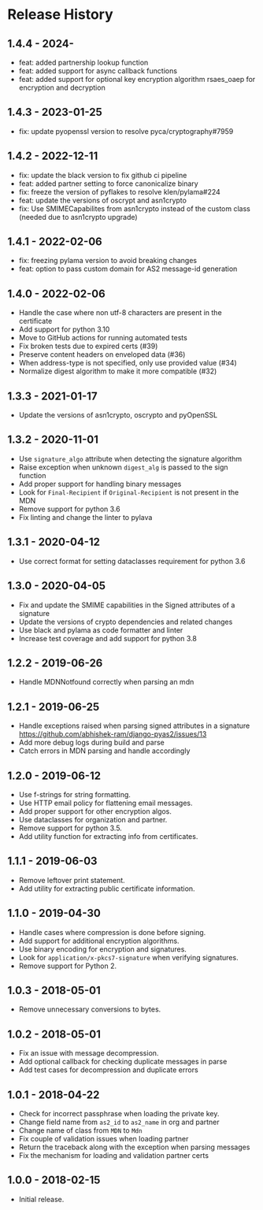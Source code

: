 # Release History

## 1.4.4 - 2024-

* feat: added partnership lookup function 
* feat: added support for async callback functions
* feat: added support for optional key encryption algorithm rsaes_oaep for encryption and decryption

## 1.4.3 - 2023-01-25

* fix: update pyopenssl version to resolve pyca/cryptography#7959

## 1.4.2 - 2022-12-11

* fix: update the black version to fix github ci pipeline
* feat: added partner setting to force canonicalize binary
* fix: freeze the version of pyflakes to resolve klen/pylama#224
* feat: update the versions of oscrypt and asn1crypto
* fix: Use SMIMECapabilites from asn1crypto instead of the custom class (needed due to asn1crypto upgrade)

## 1.4.1 - 2022-02-06

* fix: freezing pylama version to avoid breaking changes
* feat: option to pass custom domain for AS2 message-id generation

## 1.4.0 - 2022-02-06

* Handle the case where non utf-8 characters are present in the certificate
* Add support for python 3.10
* Move to GitHub actions for running automated tests
* Fix broken tests due to expired certs (#39)
* Preserve content headers on enveloped data (#36)
* When address-type is not specified, only use provided value (#34)
* Normalize digest algorithm to make it more compatible (#32)

## 1.3.3 - 2021-01-17
* Update the versions of asn1crypto, oscrypto and pyOpenSSL

## 1.3.2 - 2020-11-01
* Use `signature_algo` attribute when detecting the signature algorithm
* Raise exception when unknown `digest_alg` is passed to the sign function
* Add proper support for handling binary messages
* Look for `Final-Recipient` if `Original-Recipient` is not present in the MDN
* Remove support for python 3.6
* Fix linting and change the linter to pylava

## 1.3.1 - 2020-04-12
* Use correct format for setting dataclasses requirement for python 3.6

## 1.3.0 - 2020-04-05
* Fix and update the SMIME capabilities in the Signed attributes of a signature
* Update the versions of crypto dependencies and related changes
* Use black and pylama as code formatter and linter
* Increase test coverage and add support for python 3.8

## 1.2.2 - 2019-06-26
* Handle MDNNotfound correctly when parsing an mdn

## 1.2.1 - 2019-06-25
* Handle exceptions raised when parsing signed attributes in a signature https://github.com/abhishek-ram/django-pyas2/issues/13
* Add more debug logs during build and parse
* Catch errors in MDN parsing and handle accordingly

## 1.2.0 - 2019-06-12

* Use f-strings for string formatting.
* Use HTTP email policy for flattening email messages.
* Add proper support for other encryption algos.
* Use dataclasses for organization and partner. 
* Remove support for python 3.5.
* Add utility function for extracting info from certificates.

## 1.1.1 - 2019-06-03

* Remove leftover print statement.
* Add utility for extracting public certificate information.

## 1.1.0 - 2019-04-30

* Handle cases where compression is done before signing.
* Add support for additional encryption algorithms.
* Use binary encoding for encryption and signatures.
* Look for `application/x-pkcs7-signature` when verifying signatures.
* Remove support for Python 2.

## 1.0.3 - 2018-05-01

* Remove unnecessary conversions to bytes.

## 1.0.2 - 2018-05-01

* Fix an issue with message decompression.
* Add optional callback for checking duplicate messages in parse
* Add test cases for decompression and duplicate errors

## 1.0.1 - 2018-04-22

* Check for incorrect passphrase when loading the private key.
* Change field name from `as2_id` to `as2_name` in org and partner
* Change name of class from `MDN` to `Mdn`
* Fix couple of validation issues when loading partner
* Return the traceback along with the exception when parsing messages
* Fix the mechanism for loading and validation partner certs

## 1.0.0 - 2018-02-15

* Initial release.

